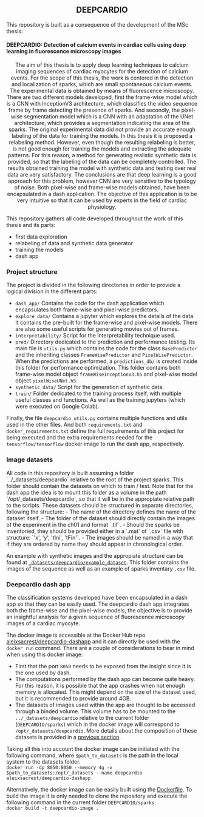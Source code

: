 <h2 align=center>DEEPCARDIO</h2>
This repository is built as a consequence of the development of the MSc thesis:
<h4>DEEPCARDIO: Detection of calcium events in cardiac cells using deep learning in fluorescence microscopy images</h4>

<!-- abstract -->
<p style="text-align: center">The aim of this thesis is to apply deep learning techniques to calcium imaging sequences of cardiac myocytes for the detection of calcium events. 
For the scope of this thesis, the work is centered in the detection and localization of sparks, which are small spontaneous calcium events. 
The experimental data is obtained by means of fluorescence microscopy.  
There are two different models developed, first the frame-wise model which is a CNN with InceptionV3 architecture, which 
classifies the video sequence frame by frame detecting the presence of sparks. And secondly, the pixel-wise segmentation 
model which is a CNN with an adaptation of the UNet architecture, which provides a segmentation indicating the area of the sparks.  
The original experimental data did not provide an accurate enough labeling of the data for training the models. 
In this thesis it is proposed a relabeling method. However, even though the resulting relabeling is better, is not good 
enough for training the models and extracting the adequate patterns. For this reason, a method for generating realistic 
synthetic data is provided, so that the labeling of the data can be completely controlled.  
The results obtained training the model with synthetic data and testing over real data are very satisfactory. 
The conclusions are that deep learning is a good approach for this problem, however CNN are very sensitive to the typology of noise.  
Both pixel-wise and frame-wise models obtained, have been encapsulated in a dash application. The objective of this
application is to be very intuitive so that it can be used by experts in the field of cardiac physiology.</p>

This repository gathers all code developed throughout the work of this thesis and its parts:
- first data exploration
- relabeling of data and synthetic data generator
- training the models
- dash app

### Project structure

The project is divided in the following directories in order to provide a logical division in the different parts:
- `dash_app/` Contains the code for the dash application which encapsulates both frame-wise and pixel-wise predictors.
- `explore_data/` Contains a jupyter which explores the details of the data. It contains the pre-built for the frame-wise 
and pixel-wise models. There are also some useful scripts for generating movies out of frames.
- `interpretability/` Script for the interpretability technique used.
- `pred/` Directory dedicated to the prediction and performance testing. Its main file is `utils.py` which contains the 
code for the class ``BasePredictor`` and the inheriting classes `FrameWisePredictor` and `PixelWisePredictor`.
When the predictions are performed, a `predictions_db/` is created inside this folder for performance optimization. 
This folder contains both frame-wise model object `frameWiseInceptionV3.h5` and pixel-wise model object `pixelWiseUNet.h5`.
- `synthetic_data/` Script for the generation of synthetic data.
- `train/` Folder dedicated to the training process itself, with multiple useful classes and functions. As well as the 
training jupyters (which were executed on Google Colab).

Finally, the file `deepcardio_utils.py` contains multiple functions and utils used in the other files. And both 
`requirements.txt` and `docker_requirements.txt` define the full requirements of this project for being executed and the 
extra requirements needed for the `tensorflow/tensorflow` docker image to run the dash app, respectively.

<h3 id="h3-image-datasets">Image datasets</h3>
All code in this repository is built assuming a folder `../_datasets/deepcardio` relative to the root of the project sparks. 
This folder should contain the datasets on which to train / test. Note that for the dash app the idea is to mount this
folder as a volume in the path `/opt/_datasets/deepcardio`, so that it will be in the appropiate relative path to the scripts.
These datasets should be structured in separate directories, following the structure:
- The name of the directory defines the name of the dataset itself.
- The folder of the dataset should directly contain the images of the experiment in the ch01 and format `.tif`.
- Should the sparks be inventoried, they should be provided either in a `.mat` of `.csv` file with structure: `'x', 'y', 'tIni', 'tFin'`.
- The images should be named in a way that if they are ordered by name they should appear in chronological order.

An example with synthetic images and the appropiate structure can be found at [`_datasets/deepcardio/example_dataset`](../_datasets/deepcardio/example_dataset).
This folder contains the images of the sequence as well as an example of sparks inventary `.csv` file.

### Deepcardio dash app
The classification systems developed have been encapsulated in a dash app so that they can be easily used. 
The deepcardio dash app integrates both the frame-wise and the pixel-wise models, the objective is to provide an insightful 
analysis for a given sequence of fluorescence microscopy images of a cardiac myocyte.

The docker image is accessible at the Docker Hub repo [aleixsacrest/deepcardio-dashapp](https://hub.docker.com/repository/docker/aleixsacrest/deepcardio-dashapp)
and it can directly be used with the `docker run` command. There are a couple of considerations to bear in mind when using 
this docker image:
- First that the port `8050` needs to be exposed from the insight since it is the one used by dash.
- The computations performed by the dash app can become quite heavy. For this reason, it is possible that the app crashes
when not enough memory is allocated. This might depend on the size of the dataset used, but it is recommended to provide
around 4GB.
- The datasets of images used within the app are thought to be accessed through a binded volume. This volume has to be 
mounted to the `../_datasets/deepcardio` relative to the current folder (`DEEPCARDIO/sparks`) which in the docker image 
will correspond to `/opt/_datasets/deepcardio`. More details about the composition of these datasets is provided in a [previous section](#h3-image-datasets).  

Taking all this into account the docker image can be initiated with the following command, where `$path_to_datasets` is 
the path in the local system to the datasets folder.  
`docker run -dp 8050:8050 --memory 4g -v $path_to_datasets:/opt/_datasets --name deepcardio aleixsacrest/deepcardio-dashapp`  

Alternatively, the docker image can be easily built using the [Dockerfile](Dockerfile). To build the image it is only needed 
to clone the repository and execute the following command in the current folder `DEEPCARDIO/sparks`:  
`docker build -t deepcardio-image .`  

